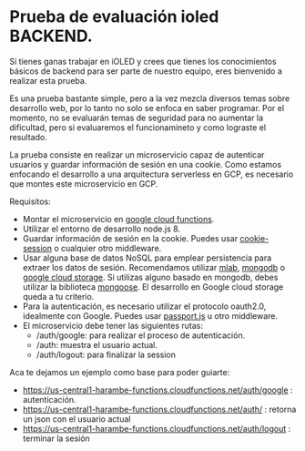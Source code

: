 # Prueba de evaluación ioled BACKEND.

Si tienes ganas trabajar en iOLED y crees que tienes los conocimientos básicos de backend para ser parte de nuestro equipo, eres bienvenido a realizar esta prueba. 

Es una prueba bastante simple, pero a la vez mezcla diversos temas sobre desarrollo web, por lo tanto no solo se enfoca en saber programar. Por el momento, no se evaluarán temas de seguridad para no aumentar la dificultad, pero si evaluaremos el funcionamineto y como lograste el resultado.

La prueba consiste en realizar un microservicio capaz de autenticar usuarios y guardar información de sesión en una cookie. Como estamos enfocando el desarrollo a una arquitectura serverless en GCP, es necesario que montes este microservicio en GCP.

Requisitos:
- Montar el microservicio en [google cloud functions](https://cloud.google.com/functions/docs/).
- Utilizar el entorno de desarrollo node.js 8.
- Guardar información de sesión en la cookie. Puedes usar [cookie-session](https://github.com/expressjs/cookie-session) o cualquier otro middleware.
- Usar alguna base de datos NoSQL para emplear persistencia para extraer los datos de sesión. Recomendamos utilizar [mlab](https://mlab.com/), [mongodb](https://www.mongodb.com/cloud) o [google cloud storage](https://cloud.google.com/storage/). Si utilizas alguno basado en mongodb, debes utilizar la biblioteca [mongoose](https://mongoosejs.com/). El desarrollo en Google cloud storage queda a tu criterio.
- Para la autenticación, es necesario utilizar el protocolo oauth2.0, idealmente con Google. Puedes usar [passport.js](http://www.passportjs.org/) u otro middleware.
- El microservicio debe tener las siguientes rutas:
  - /auth/google: para realizar el proceso de autenticación.
  - /auth: muestra el usuario actual. 
  - /auth/logout: para finalizar la session

Aca te dejamos un ejemplo como base para poder guiarte: 

- https://us-central1-harambe-functions.cloudfunctions.net/auth/google : autenticación.
- https://us-central1-harambe-functions.cloudfunctions.net/auth/ : retorna un json con el usuario actual 
- https://us-central1-harambe-functions.cloudfunctions.net/auth/logout : terminar la sesión

